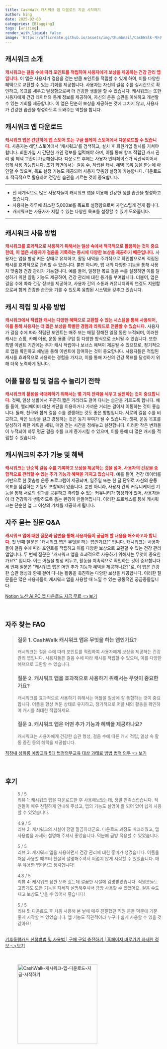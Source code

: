 ```yaml
---
title: CashWalk 캐시워크 앱 다운로드 지금 시작하기
author: bing
date: 2025-02-03
categories: [Blogging]
tags: [writing]
render_with_liquid: false
image: 'https://afficreate.github.io/assets/img/thumbnail/CashWalk-캐시워크-앱-다운로드-지금-시작하기.webp'
---
```



<h2 id='캐시워크 소개'>캐시워크 소개</h2>

<p><b><span style="color: #ee2323;">캐시워크는 걸음 수에 따라 포인트를 적립하여 사용자에게 보상을 제공하는 건강 관리 앱입니다.</span></b> 이 앱은 사용자가 걸음을 걷는 만큼 포인트를 적립할 수 있게 하여, 이를 다양한 혜택으로 교환할 수 있는 기회를 제공합니다. 사용자는 자신의 걸음 수를 실시간으로 확인하고, 목표를 세우고 달성함으로써 더 건강한 생활을 할 수 있습니다. 캐시워크는 또한 사용자에게 건강 데이터와 통계 정보를 제공하여, 자신의 운동 습관을 이해하고 개선할 수 있는 기회를 제공합니다. 이 앱은 단순히 보상을 제공하는 것에 그치지 않고, 사용자가 건강한 습관을 형성하도록 도와주는 역할을 합니다.</p>

<h2 id='캐시워크 앱 다운로드'>캐시워크 앱 다운로드</h2>

<p><b><span style="color: #ee2323;">캐시워크 앱은 간단하게 앱 스토어 또는 구글 플레이 스토어에서 다운로드할 수 있습니다.</span></b> 사용자는 해당 스토어에서 '캐시워크'를 검색하고, 설치 후 회원가입 절차를 거쳐야 합니다. 회원가입 시 간단한 개인 정보를 입력해야 하며, 이를 통해 향후 적립된 캐시 관리 및 혜택 교환이 가능해집니다. 다운로드 후에는 사용자 인터페이스가 직관적이어서 쉽게 사용 가능합니다. 초기 화면에서는 걸음 수, 적립된 캐시, 혜택 목록 등을 한눈에 확인할 수 있으며, 목표 설정 기능도 제공되어 사용자 맞춤형 설정이 가능합니다. 다운로드 후 적극적으로 활용하여 건강한 습관을 기르는 것이 중요합니다.</p>

<hr />

<ul>
    <li>전 세계적으로 많은 사용자들이 캐시워크 앱을 이용해 건강한 생활 습관을 형성하고 있습니다.</li>
    <li>사용자는 하루에 최소한 5,000보를 목표로 설정함으로써 자연스럽게 걷게 됩니다.</li>
    <li>캐시워크는 사용자가 지킬 수 있는 다양한 목표를 설정할 수 있게 도와줍니다.</li>
</ul>

<hr />

<h2 id='캐시워크 사용 방법'>캐시워크 사용 방법</h2>

<p><b><span style="color: #ee2323;">캐시워크를 효과적으로 사용하기 위해서는 일상 속에서 적극적으로 활용하는 것이 중요한데, 이 앱은 사용자가 걸음을 기록하는 동시에 다양한 보상을 제공하기 때문입니다.</span></b> 사용자는 앱을 항상 켜둔 상태로 유지하고, 활동 내역을 주기적으로 확인함으로써 적립된 캐시를 효과적으로 관리할 수 있습니다. 뿐만 아니라, 앱 내의 다양한 기능을 통해 사용자 맞춤형 건강 관리가 가능합니다. 예를 들어, 일정한 목표 걸음 수를 설정하면 이를 달성하기 위한 알림 기능도 제공하여, 건강 관리에 대한 동기를 부여합니다. 더불어, 앱은 걸음 수에 따라 건강 정보를 제공하고, 사용자 간의 소통과 커뮤니티와의 연결도 지원함으로써 함께 건강한 습관을 기를 수 있도록 융합된 시스템을 갖추고 있습니다.</p>

<h2 id='캐시 적립 및 사용 방법'>캐시 적립 및 사용 방법</h2>

<p><b><span style="color: #ee2323;">캐시워크에서 적립한 캐시는 다양한 혜택으로 교환할 수 있는 시스템을 통해 사용되어, 이를 통해 사용자는 더 많은 보상을 특별한 경험과 리워드로 전환할 수 있습니다.</span></b> 사용자가 걸음 수에 따라 적립된 포인트는 매주 또는 매월 정해진 일정 동안 누적되며, 이러한 캐시는 쇼핑, 카페 이용, 운동 용품 구입 등 다양한 방식으로 소비될 수 있습니다. 또한 특별 이벤트 기간에는 추가 캐시 적립이나 보너스 혜택이 제공될 수 있으므로, 정기적으로 앱을 확인하고 채널을 통해 이벤트에 참여하는 것이 중요합니다. 사용자들은 적립된 캐시를 효과적으로 사용하는 경험을 가지고, 이를 통해 자신의 건강 목표를 달성하기 위해 더욱 노력하게 됩니다.</p>

<h2 id='어플 활용 팁 및 걸음 수 늘리기 전략'>어플 활용 팁 및 걸음 수 늘리기 전략</h2>

<p><b><span style="color: #ee2323;">캐시워크의 활용을 극대화하기 위해서는 몇 가지 전략을 세우고 실천하는 것이 중요합니다.</span></b> 첫째, 일상 생활에서 꾸준히 짧은 거리라도 걸어 다니는 습관을 기르도록 합니다. 예를 들어, 엘리베이터 대신 계단을 이용하거나 가까운 거리는 걸어서 이동하는 것이 좋습니다. 둘째, 친구와 함께 걸음 수를 경쟁하는 것도 좋은 방법입니다. 서로의 걸음 수를 비교하고, 작은 보상을 걸고 경쟁하는 것은 동기 부여가 될 수 있습니다. 셋째, 운동 목표를 달성하기 위한 계획을 세워, 매일 걷는 시간을 정해놓고 실천합니다. 이러한 작은 변화들이 누적되어 하루 평균 걸음 수를 크게 증가시킬 수 있으며, 이를 통해 더 많은 캐시를 적립할 수 있습니다.</p>

<h2 id='캐시워크의 추가 기능 및 혜택'>캐시워크의 추가 기능 및 혜택</h2>

<p><b><span style="color: #ee2323;">캐시워크는 단순히 걸음 수를 기록하고 보상을 제공하는 것을 넘어, 사용자의 건강을 종합적으로 관리할 수 있는 추가 기능과 혜택을 가지고 있습니다.</span></b> 예를 들어, 건강 데이터를 기반으로 한 맞춤형 운동 프로그램이 제공되며, 일주일 또는 한 달 단위로 자신의 운동 목표를 점검하는 기능도 포함되어 있습니다. 뿐만 아니라, 사용자 간의 커뮤니케이션 기능을 통해 서로의 성과를 공유하고 격려할 수 있는 커뮤니티가 형성되어 있어, 사용자들이 더 건강하게 생활하도록 돕는 환경이 만들어집니다. 이러한 프로세스를 통해 캐시워크는 단순한 앱 그 이상의 가치를 제공하게 됩니다.</p>

<h2 id='자주 묻는 질문 Q&A'>자주 묻는 질문 Q&A</h2>

<p><b><span style="color: #ee2323;">캐시워크 앱에 대한 질문과 답변을 통해 사용자들이 궁금해 할 내용을 해소하고자 합니다.</span></b> 첫 번째 질문은 "캐시워크 앱은 무엇을 하는 앱인가요?" 입니다. 캐시워크는 사용자들이 걸음 수에 따라 포인트를 적립하고 이를 다양한 보상으로 교환할 수 있는 건강 관리 앱입니다. 두 번째 질문은 "캐시워크 앱을 효과적으로 사용하기 위해서는 무엇이 중요한가요?" 입니다. 이는 어플을 항상 켜두고, 활동을 지속적으로 확인하는 것이 중요합니다. 세 번째 질문은 "캐시워크 앱은 어떤 추가 기능과 혜택을 제공하나요?"로, 이 앱은 건강한 습관 형성과 함께 걸어 다니는 활동을 촉진하는 다양한 보상을 제공합니다. 이러한 질문들은 많은 사용자들이 캐시워크 앱을 사용할 때 느낄 수 있는 공통적인 궁금증들입니다.</p>


<p><a class="click-button" title="Notion 노션 Ai PC 앱 다운로드 지금 무료" href="https://afficreate.github.io/posts/Notion-%EB%85%B8%EC%85%98-Ai-PC-%EC%95%B1-%EB%8B%A4%EC%9A%B4%EB%A1%9C%EB%93%9C-%EC%A7%80%EA%B8%88-%EB%AC%B4%EB%A3%8C/" rel="dofollow">Notion 노션 Ai PC 앱 다운로드 지금 무료 👈 보기</a></p><br>
<h2 id='자주_찾는_FAQ'>자주 찾는 FAQ</h2>
<div itemscope="" itemtype="https://schema.org/FAQPage"> 
<blockquote> 
<div itemscope="" itemprop="mainEntity" itemtype="https://schema.org/Question"> 
<h3 itemprop="name">질문 1. CashWalk 캐시워크 앱은 무엇을 하는 앱인가요?</h3> 
<div itemscope="" itemprop="acceptedAnswer" itemtype="https://schema.org/Answer"> 
<span itemprop="text"> 
<p>캐시워크는 걸음 수에 따라 포인트를 적립하여 사용자에게 보상을 제공하는 건강 관리 앱입니다. 사용자들은 걸음 수에 따라 캐시를 적립할 수 있으며, 이를 다양한 혜택으로 교환할 수 있습니다.</p> 
</span> 
</div> 
</div> 

<div itemscope="" itemprop="mainEntity" itemtype="https://schema.org/Question"> 
<h3 itemprop="name">질문 2. 캐시워크 앱을 효과적으로 사용하기 위해서는 무엇이 중요한가요?</h3> 
<div itemscope="" itemprop="acceptedAnswer" itemtype="https://schema.org/Answer"> 
<span itemprop="text"> 
<p>캐시워크를 효과적으로 사용하기 위해서는 어플을 일상에 잘 통합하는 것이 중요합니다. 어플을 항상 켜둔 상태로 유지하고, 정기적으로 어플 내의 활동을 확인하여 캐시를 최대한 적립하세요.</p> 
</span> 
</div> 
</div> 

<div itemscope="" itemprop="mainEntity" itemtype="https://schema.org/Question"> 
<h3 itemprop="name">질문 3. 캐시워크 앱은 어떤 추가 기능과 혜택을 제공하나요?</h3> 
<div itemscope="" itemprop="acceptedAnswer" itemtype="https://schema.org/Answer"> 
<span itemprop="text"> 
<p>캐시워크는 사용자에게 건강한 습관 형성, 걸음 수에 따른 캐시 적립, 일상 속 활동 증진 등의 혜택을 제공합니다.</p> 
</span> 
</div> 
</div> 
</blockquote> 
</div>
<p><a class="click-button" title="직장내 성희롱 예방교육 5대 법정의무교육 대상 과태료 방법 법적 의무" href="https://afficreate.github.io/posts/%EC%A7%81%EC%9E%A5%EB%82%B4-%EC%84%B1%ED%9D%AC%EB%A1%B1-%EC%98%88%EB%B0%A9%EA%B5%90%EC%9C%A1-5%EB%8C%80-%EB%B2%95%EC%A0%95%EC%9D%98%EB%AC%B4%EA%B5%90%EC%9C%A1-%EB%8C%80%EC%83%81-%EA%B3%BC%ED%83%9C%EB%A3%8C-%EB%B0%A9%EB%B2%95-%EB%B2%95%EC%A0%81-%EC%9D%98%EB%AC%B4/" rel="dofollow">직장내 성희롱 예방교육 5대 법정의무교육 대상 과태료 방법 법적 의무 👈 보기</a></p><br>
<h2 id='후기'>후기</h2>
<div itemscope itemtype="https://schema.org/Product">
  <blockquote>
  <div itemprop="review" itemscope itemtype="https://schema.org/Review">
      <div itemprop="reviewRating" itemscope itemtype="https://schema.org/Rating"> <span itemprop="ratingValue">5</span> / <span itemprop="bestRating">5</span> </div>
      <span itemprop="reviewBody">리뷰 1: 캐시워크 앱을 다운로드한 후 사용해보았는데, 정말 만족스럽습니다. 직원들이 매우 친절하게 안내해 주셨고, 앱의 기능도 설명이 잘 되어 있어 쉽게 사용할 수 있었습니다.</span>
  </div>
  <br>
  <div itemprop="review" itemscope itemtype="https://schema.org/Review">
      <div itemprop="reviewRating" itemscope itemtype="https://schema.org/Rating"> <span itemprop="ratingValue">4.9</span> / <span itemprop="bestRating">5</span> </div>
      <span itemprop="reviewBody">리뷰 2: 캐시워크의 시설이 정말 깔끔하더군요. 다운로드 과정도 매끄러웠고, 앱 사용법을 자세히 설명해 주셔서 좋았습니다. 덕분에 금방 적응할 수 있었습니다.</span>
  </div>
  <br>
  <div itemprop="review" itemscope itemtype="https://schema.org/Review">
      <div itemprop="reviewRating" itemscope itemtype="https://schema.org/Rating"> <span itemprop="ratingValue">5</span> / <span itemprop="bestRating">5</span> </div>
      <span itemprop="reviewBody">리뷰 3: 캐시워크 앱을 사용하면서 건강 관리에 대한 흥미가 생겼습니다. 어플을 처음 사용할 때부터 친절히 설명해주셔서 어렵지 않게 시작할 수 있었습니다. 매우 유용한 앱이라고 생각합니다!</span>
  </div>
  <br>
  <div itemprop="review" itemscope itemtype="https://schema.org/Review">
      <div itemprop="reviewRating" itemscope itemtype="https://schema.org/Rating"> <span itemprop="ratingValue">4.8</span> / <span itemprop="bestRating">5</span> </div>
      <span itemprop="reviewBody">리뷰 4: 캐시워크 잠깐 보러 갔는데 깔끔한 시설에 감명받았습니다. 직원분들도 고맙게도 모든 기능을 자세히 설명해주셔서 금방 사용할 수 있었어요. 걸음 수도 재고 보상도 받을 수 있어서 좋습니다!</span>
  </div>
  <br>
  <div itemprop="review" itemscope itemtype="https://schema.org/Review">
      <div itemprop="reviewRating" itemscope itemtype="https://schema.org/Rating"> <span itemprop="ratingValue">5</span> / <span itemprop="bestRating">5</span> </div>
      <span itemprop="reviewBody">리뷰 5: 다운로드 후 처음 사용해 본 날에 매우 친절했던 직원 분들 덕분에 기분 좋게 시작할 수 있었습니다. 앱 기능도 직관적이라 누구나 쉽게 사용할 수 있을 것 같아요!</span>
  </div>
  <br>
  </blockquote>
</div>
<p><a class="click-button" title="기후동행카드 신청방법 및 사용법 | 구매 구입 충전하기 | 홈페이지 바로가기 자세한 정보" href="https://afficreate.github.io/posts/%EA%B8%B0%ED%9B%84%EB%8F%99%ED%96%89%EC%B9%B4%EB%93%9C-%EC%8B%A0%EC%B2%AD%EB%B0%A9%EB%B2%95-%EB%B0%8F-%EC%82%AC%EC%9A%A9%EB%B2%95-%EA%B5%AC%EB%A7%A4-%EA%B5%AC%EC%9E%85-%EC%B6%A9%EC%A0%84%ED%95%98%EA%B8%B0-%ED%99%88%ED%8E%98%EC%9D%B4%EC%A7%80-%EB%B0%94%EB%A1%9C%EA%B0%80%EA%B8%B0-%EC%9E%90%EC%84%B8%ED%95%9C-%EC%A0%95%EB%B3%B4/" rel="dofollow">기후동행카드 신청방법 및 사용법 | 구매 구입 충전하기 | 홈페이지 바로가기 자세한 정보 👈 보기</a></p><br>
<figure class="image"><img src="https://afficreate.github.io/assets/img/thumbnail/CashWalk-캐시워크-앱-다운로드-지금-시작하기.webp" alt="CashWalk-캐시워크-앱-다운로드-지금-시작하기" width="256" height="256"></figure>